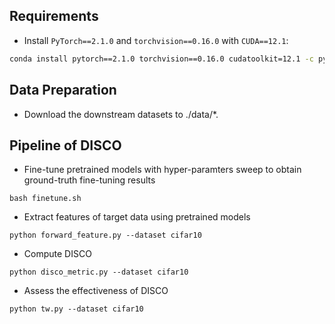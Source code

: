 
## Requirements
- Install `PyTorch==2.1.0` and `torchvision==0.16.0` with `CUDA==12.1`:
```bash
conda install pytorch==2.1.0 torchvision==0.16.0 cudatoolkit=12.1 -c pytorch
```

## Data Preparation
- Download the downstream datasets to ./data/*.

## Pipeline of DISCO
- Fine-tune pretrained models with hyper-paramters sweep to obtain ground-truth fine-tuning results
```
bash finetune.sh
```
- Extract features of target data using pretrained models
```
python forward_feature.py --dataset cifar10
```
- Compute DISCO
```
python disco_metric.py --dataset cifar10
```
- Assess the effectiveness of DISCO
```
python tw.py --dataset cifar10
```
